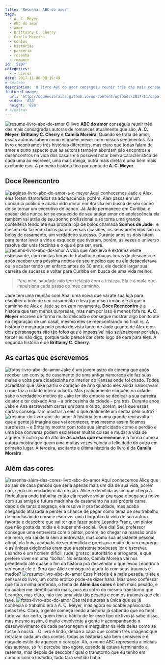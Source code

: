 ```yaml
---
title: 'Resenha: ABC do amor'
tags:
  - A. C. Meyer
  - ABC do amor
  - amor
  - Brittainy C. Cherry
  - Camila Moreira
  - contos
  - histórias
  - parceria
  - resenha
  - romance
id: '5187'
categories:
  - - Livros
date: 2017-11-06 08:19:49
# <extra>
description: 'O livro ABC do amor conseguiu reunir três das mais consagradas autoras de romances atualmente que são, A. C. Meyer; Brittainy C. Cherry e Camila Moreira. Quando se trata de amor, essas autoras sabem como ninguém mexer com nossos sentimentos. No livro encontramos três histórias diferentes, mas claro que todas falam de amor e outro aspecto que as autoras também abordam são encontros e desencontros na vida dos casais e é possível notar bem a característica de cada uma ao escrever, uma mais meiga, outra mais direta e uma bem mais excitante rsrs. A primeira história fica por conta de A. C. Meyer. Doce Reencontro Aqui conhecemos Jade e Alex, eles foram namorados na adolescência, porém, Alex passa em um concurso publico e acaba indo morar em Brasília em busca de seu sonho de se tornar um executivo de banco. &hellip;'
featured_image: 
  url: 'http://oqueeuiafalar.github.io/wp-content/uploads/2017/11/capa-livro-abc-do-amor.jpg'
  width: '828'
  height: '828'
# </extra>
---
```


![resumo-livro-abc-do-amor](/wp-content/uploads/2017/11/resenha-livro-abc-do-amor.jpg) O livro **ABC do amor** conseguiu reunir três das mais consagradas autoras de romances atualmente que são, **A. C. Meyer**; **Brittainy C. Cherry** e **Camila Moreira**. Quando se trata de amor, essas autoras sabem como ninguém mexer com nossos sentimentos. No livro encontramos três histórias diferentes, mas claro que todas falam de amor e outro aspecto que as autoras também abordam são encontros e desencontros na vida dos casais e é possível notar bem a característica de cada uma ao escrever, uma mais meiga, outra mais direta e uma bem mais excitante rsrs. A primeira história fica por conta de **A. C. Meyer**.

## Doce Reencontro

![páginas-livro-abc-do-amor-a-c-meyer](/wp-content/uploads/2017/11/livro-abc-do-amor-doce-encontro-resenha.jpg) Aqui conhecemos Jade e Alex, eles foram namorados na adolescência, porém, Alex passa em um concurso publico e acaba indo morar em Brasília em busca de seu sonho de se tornar um executivo de banco. Já Jade permanece em Curitiba, e apesar dela nunca ter se esquecido de seu antigo amor de adolescência ela também vai atrás de seu sonho profissional e se torna uma grande confeiteira tendo até sua própria loja de bolos chamada **Sonhos de Jade**,  e mesmo ela fazendo bolos para diversas ocasiões, os seus preferidos são os bolos de casamento, um verdadeiro sucesso. Durante anos os dois lutam para tentar levar a vida e esquecer que tiveram, porém, as vezes o universo resolve dar uma forcinha e o que é pra ser, será. ![resumo-livro-abc-do-amor](/wp-content/uploads/2017/11/capa-livro-abc-do-amor.jpg) A vida que Alex leva é extremamente estressante, com muitas horas de trabalho e poucas horas de descanso e após receber uma péssima noticia de seu médico que ou ele desacelerava ou ia acabar tendo um enfarto antes do 30 anos, ele decide largar sua carreira de sucesso e voltar para Curitiba em busca de uma vida melhor.

> Para mim, saudade não tem relação com a tristeza. Ela é a mola que impulsiona cada passo do meu caminho.

Jade tem uma reunião com Ana, uma noiva que vai até sua loja para escolher o bolo de seu casamento e leva junto seu irmão e é aí que o caminho de Alex e Jade se cruzam novamente. **Doce Reencontro** é a história que tem menos surpresas, mas nem por isso é menos fofa rs. **A. C. Meyer** escreve de forma muito delicada e consegue mostrar algo bonito até na separação de um casal, mesmo eles se reencontrando no final rs. A história é mostrada pelo ponto de vista tanto de Jade quanto de Alex e os dois personagens são tão fofos que é impossível não se apaixonar por eles, torcer eu não digo, porque tudo parece dar certo logo de cara para eles. A segunda história é de **Brittainy C. Cherry**.

## As cartas que escrevemos

![fotos-livro-abc-do-amor](/wp-content/uploads/2017/11/livro-abc-do-amor-as-cartas-que-escrevemos.jpg) Jake é um jovem astro do cinema que após receber um convite de casamento de uma antiga namorada ele faz suas malas e volta para cidadezinha no interior do Kansas onde foi criado. Todos acreditam que Jake partiu o coração de Ana quando eles ainda namoravam o que faz a cidade inteira odiá-lo. Mas praticamente ninguém na cidade sabe o verdadeiro motivo de Jake ter ido embora se dedicar a sua carreira de ator e ter deixado Ana – a princesinha da cidade – pra trás. Durante anos Jake e Ana escreveram cartas um para o outro, porém, será que essas cartas conseguiram mostrar a eles o que realmente um sentia pelo outro? ![resumo-do-livro-abc-do-amor](/wp-content/uploads/2017/11/lombada-livro-abc-do-amor.jpg) A história tem uma grande reviravolta – que a gente já imagina que vai acontecer, mas mesmo assim ficamos surpresos – e Brittainy mostra com toda sua simplicidade como o perdão e uma boa conversa podem esclarecer muitas coisas e mudar a vida de alguém. E outro ponto alto de **As cartas que escrevemos** é a forma como a autora mostra que quem ama muitas vezes coloca a felicidade do outro em primeiro lugar. A terceira, excitante e última história do livro é da **Camila Moreira**.

## Além das cores

![resenha-além-das-cores-livro-abc-do-amor](/wp-content/uploads/2017/11/livro-abc-do-amor-além-das-cores.jpg) Aqui conhecemos Alice que ao sair de casa pensou que seria apenas mais um dia de sua vida, porém não, seria um verdadeiro dia de cão. Alice é demitida assim que chega à floricultura onde trabalha então ela resolve voltar pra casa e pega seu noivo com sua amiga e futura madrinha de casamento na sua própria cama, depois de tanta desgraça, ela resolve ir pra faculdade, mas acaba chegando atrasada e perder a chance de pegar como tema de seu trabalho de conclusão de curso e escrever uma biografia da vida de sua autora favorita e descobre que vai ter que fazer sobre Leandro Franz, um pintor que não gosta da mídia e é super anti-social.  Que dia! Seu professor consegue uma entrevista com o pintor, porém, ao chegar na mansão onde ele mora, ela sai de lá sem a entrevista, mas como sua assistente pessoal, afinal, ela tinha acabado de ser demitida e precisava muito de um emprego, e as únicas exigências eram que a assistente soubesse ler e escrever. Leandro é um homem difícil, rude, grosso, autoritário e arrogante, e que prefere viver em uma “bolha”. No entanto, Camila Moreira vai nos prendendo até quase o fim da história pra desvendar o que levou Leandro a ser como ele é. Será que Alice conseguirá ajuda-lo com seus traumas e medos? ![resumo-livro-abc-do-amor](/wp-content/uploads/2017/11/contra-capa-livro-abc-do-amor.jpg) Essa história é a mais pesada, triste e sensual do livro, um conto erótico pode-se dizer haha. Mas devo confessar que foi a minha preferida, o tema de **Além das cores** é bem mais pesado, e eu acabei me identificando mais, pois eu sofro do mesmo transtorno que Leandro, mas claro, não tive uma vida tão pesada e com os traumas que ele teve. ![fotos-livro-abc-do-amor](/wp-content/uploads/2017/11/resumo-livro-abc-do-amor.jpg) Das três autoras a única que eu já conhecia o trabalho era a A. C. Meyer, mas agora eu acabei apaixonada pelas três. Claro, a gente começa lendo a história já sabendo que no final tudo vai dar certo, quem tem o hábito de ler esse tipo de livro já sabe disso, mas mesmo assim, é muito envolvente a gente ir acompanhando o desenvolvimento de cada personagem e mergulhar na vida deles como se fosse a nossa.   O livro é lindo, desde a capa que contém três imagens que retratam cada um dos contos, todas as histórias são bem sensíveis e é naquele estilo de aquecer o coração. Ah, o nome ABC representa a iniciais das autoras, só fui percebe isso agora, quando já estava terminando a resenha, mas depois de descobrir qual o transtorno que eu tenho em comum com o Leandro, tudo fará sentido haha.
